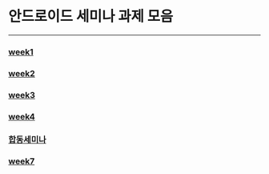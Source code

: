 # 안드로이드 세미나 과제 모음

---
### [week1](https://github.com/29th-WE-SOPT-Android-Part/Android-Jongchan/blob/week1/README.md)

### [week2](https://github.com/29th-WE-SOPT-Android-Part/Android-Jongchan/blob/week2/week2.md)

### [week3](https://github.com/29th-WE-SOPT-Android-Part/Android-Jongchan/blob/week3/README.md)

### [week4](https://github.com/29th-WE-SOPT-Android-Part/Android-Jongchan/blob/week4/week4.md)

### [합동세미나](https://github.com/SOPT-29th-Joint-Seminar-1/Android-Client/blob/master/README.md)

### [week7](https://github.com/29th-WE-SOPT-Android-Part/Android-Jongchan/blob/week7/README.md)
